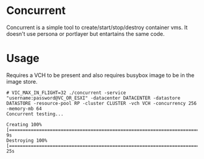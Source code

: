 # Concurrent

Concurrent is a simple tool to create/start/stop/destroy container vms. It doesn't use persona or portlayer but entartains the same code.

# Usage

Requires a VCH to be present and also requires busybox image to be in the image store.

```
# VIC_MAX_IN_FLIGHT=32 ./concurrent -service "username:password@VC_OR_ESXI" -datacenter DATACENTER -datastore DATASTORE -resource-pool RP -cluster CLUSTER -vch VCH -concurrency 256 -memory-mb 64
Concurrent testing...

Creating 100% [===================================================================================================================================] 9s
Destroying 100% [=================================================================================================================================] 25s

```

